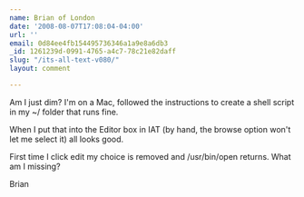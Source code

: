 ```yaml
---
name: Brian of London
date: '2008-08-07T17:08:04-04:00'
url: ''
email: 0d84ee4fb154495736346a1a9e8a6db3
_id: 1261239d-0991-4765-a4c7-78c21e82daff
slug: "/its-all-text-v080/"
layout: comment

---
```


Am I just dim? I'm on a Mac, followed the instructions to create a shell script in my ~/ folder that runs fine.

When I put that into the Editor box in IAT (by hand, the browse option won't let me select it) all looks good.

First time I click edit my choice is removed and /usr/bin/open returns. What am I missing?

Brian
